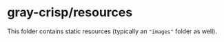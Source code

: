 # gray-crisp/resources

This folder contains static resources (typically an `"images"` folder as well).
